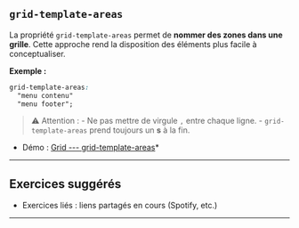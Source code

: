 
## `grid-template-areas`

La propriété `grid-template-areas` permet de **nommer des zones dans une
grille**. Cette approche rend la disposition des éléments plus facile à
conceptualiser.

**Exemple :**

``` css
grid-template-areas:
  "menu contenu"
  "menu footer";
```

> ⚠️ Attention : - Ne pas mettre de virgule `,` entre chaque ligne. -
> `grid-template-areas` prend toujours un **s** à la fin.

-   Démo : [Grid ---
    grid-template-areas](https://codepen.io/tim-momo/pen/)\*

------------------------------------------------------------------------

## Exercices suggérés

-   Exercices liés : liens partagés en cours (Spotify, etc.)

------------------------------------------------------------------------

